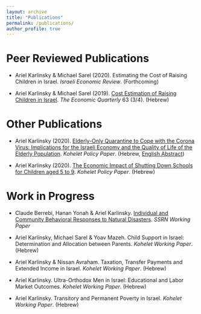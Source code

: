 ```yaml
---
layout: archive
title: "Publications"
permalink: /publications/
author_profile: true
---
```


Peer Reviewed Publications
======
* Ariel Karlinsky & Michael Sarel (2020).  Estimating the Cost of Raising Children in Israel. _Israeli Economic Review_. (Forthcoming) 

* Ariel Karlinsky & Michael Sarel (2019).  [Cost Estimation of Raising Children in Israel](https://ieca.org.il/wp-content/uploads/2020/02/03Rivon2019Nos3and4.pdf#page=103). _The Economic Quarterly_ 63 (3/4). (Hebrew) 


Other Publications
======
* Ariel Karlinsky (2020). [Elderly-Only Quarantine to Cope with the Corona Virus: Implications for the Israeli Economy and the Quality of Life of the Elderly Population](https://kohelet.org.il/wp-content/uploads/2020/04/%D7%A1%D7%92%D7%A8-%D7%9E%D7%91%D7%95%D7%92%D7%A8%D7%99%D7%9D-%D7%A1%D7%95%D7%A4%D7%99.pdf). _Kohelet Policy Paper_. (Hebrew, [English Abstract](https://bit.ly/3aeYGRT))

* Ariel Karlinsky (2020). [The Economic Impact of Shutting Down Schools for Children aged 5 to 9](https://kohelet.org.il/wp-content/uploads/2020/04/econ.impact.child_.covid_.pdf). _Kohelet Policy Paper_. (Hebrew)


Work in Progress
======
* Claude Berrebi, Hanan Yonah & Ariel Karlinsky. [Individual and Community Behavioral Responses to Natural Disasters](https://papers.ssrn.com/sol3/papers.cfm?abstract_id=3630856). _SSRN Working Paper_

* Ariel Karlinsky, Michael Sarel & Yoav Mazeh. Child Support in Israel: Determination and Allocation between Parents. _Kohelet Working Paper_. (Hebrew)

* Ariel Karlinsky & Nissan Avraham. Taxation, Transfer Payments and Extended Income in Israel. _Kohelet Working Paper_. (Hebrew)

* Ariel Karlinsky. Ultra-Orthodox Men in Israel: Educational and Labor Market Outcomes. _Kohelet Working Paper_. (Hebrew)

* Ariel Karlinsky. Transitory and Permanent Poverty in Israel. _Kohelet Working Paper_. (Hebrew)

